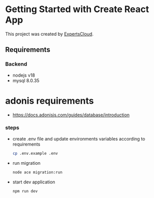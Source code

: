 # Getting Started with Create React App

This project was created by [ExpertsCloud](https://theexpertscloud.com/).

## Requirements

### Backend

- nodejs v18
- mysql 8.0.35

# adonis requirements

- https://docs.adonisjs.com/guides/database/introduction

### steps

- create .env file and update environments variables according to requirements
  ```bash
  cp .env.example .env
  ```
- run migration
  ```bash
  node ace migration:run
  ```
- start dev application
  ```bash
  npm run dev
  ```
